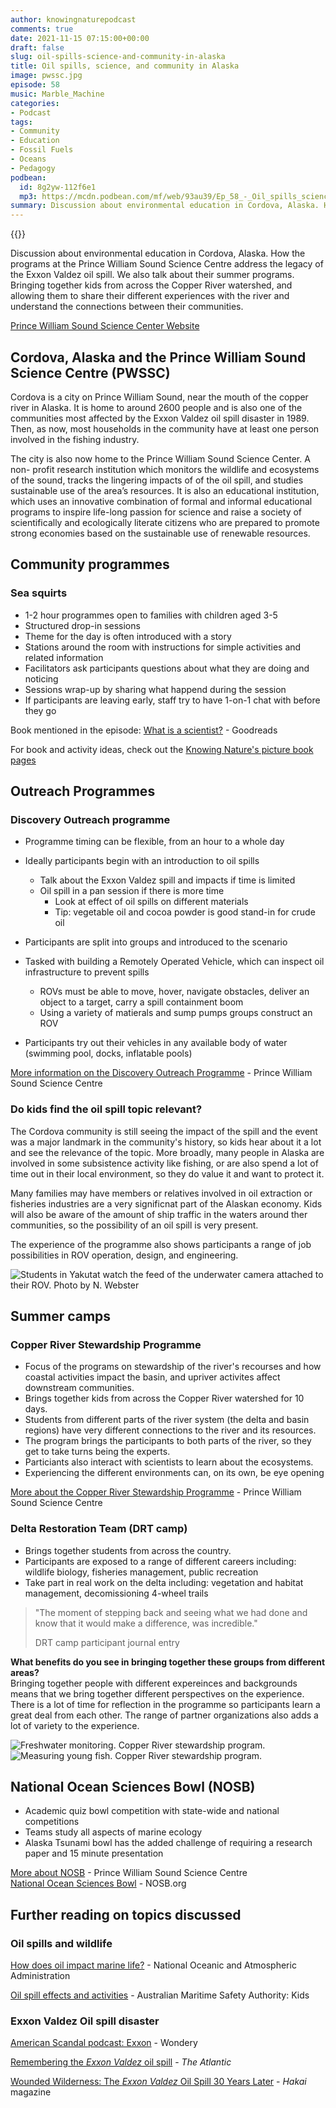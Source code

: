 ```yaml
---
author: knowingnaturepodcast
comments: true
date: 2021-11-15 07:15:00+00:00
draft: false
slug: oil-spills-science-and-community-in-alaska
title: Oil spills, science, and community in Alaska
image: pwssc.jpg
episode: 58
music: Marble_Machine
categories:
- Podcast
tags:
- Community
- Education
- Fossil Fuels
- Oceans
- Pedagogy
podbean:
  id: 8g2yw-112f6e1
  mp3: https://mcdn.podbean.com/mf/web/93au39/Ep_58_-_Oil_spills_science_and_community_in_Alaska6cef0.mp3
summary: Discussion about environmental education in Cordova, Alaska. How their programs address the legacy of the Exxon Valdez oil spill. We also talk about how they bring together kids from across the Copper River watershed to share experiences and understand how their communities are connected.
---
```


{{<podcast-player>}}

Discussion about environmental education in Cordova, Alaska. How the programs
at the Prince William Sound Science Centre address the legacy of the Exxon
Valdez oil spill. We also talk about their summer programs. Bringing together
kids from across the Copper River watershed, and allowing them to share their
different experiences with the river and understand the connections between
their communities.

[Prince William Sound Science Center Website](https://pwssc.org/)

## Cordova, Alaska and the Prince William Sound Science Centre (PWSSC)

Cordova is a city on Prince William Sound, near the mouth of the copper river
in Alaska. It is home to around 2600 people and is also one of the communities
most affected by the Exxon Valdez oil spill disaster in 1989. Then, as now,
most households in the community have at least one person involved in the
fishing industry.

The city is also now home to the Prince William Sound Science Center. A non-
profit research institution which monitors the wildlife and ecosystems of the
sound, tracks the lingering impacts of of the oil spill, and studies
sustainable use of the area’s resources. It is also an educational
institution,  which uses an innovative combination of formal and informal
educational programs to inspire life-long passion for science and raise a
society of scientifically and ecologically literate citizens who are prepared
to promote strong economies based on the sustainable use of renewable
resources.

## Community programmes

### Sea squirts

  * 1-2 hour programmes open to families with children aged 3-5
  * Structured drop-in sessions
  * Theme for the day is often introduced with a story
  * Stations around the room with instructions for simple activities and related information
  * Facilitators ask participants questions about what they are doing and noticing
  * Sessions wrap-up by sharing what happend during the session
  * If participants are leaving early, staff try to have 1-on-1 chat with before they go

Book mentioned in the episode: [What is a scientist?](https://www.goodreads.com/book/show/1979845.What_Is_a_Scientist_) \- Goodreads

For book and activity ideas, check out the [Knowing Nature's picture book pages](https://knowingnaturepodcast.wordpress.com/resources/picture-books/)

## Outreach Programmes

### Discovery Outreach programme

  * Programme timing can be flexible, from an hour to a whole day
  * Ideally participants begin with an introduction to oil spills
    * Talk about the Exxon Valdez spill and impacts if time is limited
    * Oil spill in a pan session if there is more time
      * Look at effect of oil spills on different materials
      * Tip: vegetable oil and cocoa powder is good stand-in for crude oil  

  * Participants are split into groups and introduced to the scenario
  * Tasked with building a Remotely Operated Vehicle, which can inspect oil infrastructure to prevent spills
    * ROVs must be able to move, hover, navigate obstacles, deliver an object to a target, carry a spill containment boom
    * Using a variety of matierals and sump pumps groups construct an ROV  

  * Participants try out their vehicles in any available body of water (swimming pool, docks, inflatable pools) 

[More information on the Discovery Outreach Programme](https://pwssc.org/education/discovery-outreach/) \- Prince William Sound Science Centre

### Do kids find the oil spill topic relevant?
The Cordova community is still seeing the impact of the spill and the event
was a major landmark in the community's history, so kids hear about it a lot
and see the relevance of the topic. More broadly, many people in Alaska are
involved in some subsistence activity like fishing, or are also spend a lot of
time out in their local environment, so they do value it and want to protect
it.  
  
Many families may have members or relatives involved in oil extraction or
fisheries industries are a very significnat part of the Alaskan economy. Kids
will also be aware of the amount of ship traffic in the waters around ther
communities, so the possibility of an oil spill is very present.

The experience of the programme also shows participants a range of job
possibilities in ROV operation, design, and engineering.

![Students in Yakutat watch the feed of the underwater camera attached to their ROV. Photo by N. Webster](pwssc_discoveryoutreach.jpg)

## Summer camps

### Copper River Stewardship Programme

  * Focus of the programs on stewardship of the river's recourses and how coastal activities impact the basin, and upriver activites affect downstream communities.
  * Brings together kids from across the Copper River watershed for 10 days.
  * Students from different parts of the river system (the delta and basin regions) have very different connections to the river and its resources.
  * The program brings the participants to both parts of the river, so they get to take turns being the experts.
  * Particiants also interact with scientists to learn about the ecosystems.
  * Experiencing the different environments can, on its own, be eye opening

[More about the Copper River Stewardship Programme](https://pwssc.org/education/camps/copper-river-stewardship-program/) \- Prince William Sound Science Centre

### Delta Restoration Team (DRT camp)

  * Brings together students from across the country.
  * Participants are exposed to a range of different careers including: wildlife biology, fisheries management, public recreation 
  * Take part in real work on the delta including: vegetation and habitat management, decomissioning 4-wheel trails

> "The moment of stepping back and seeing what we had done and know that it
> would make a difference, was incredible."
>
> DRT camp participant journal entry

**What benefits do you see in bringing together these groups from different
areas?**  
Bringing together people with different expereinces and backgrounds means that
we bring together different perspectives on the experience. There is a lot of
time for reflection in the programme so participants learn a great deal from
each other. The range of partner organizations also adds a lot of variety to
the experience.

  ![Freshwater monitoring. Copper River stewardship program.](pwssc_2.jpg)
  ![Measuring young fish. Copper River stewardship program.](pwssc_1.jpg)

## National Ocean Sciences Bowl (NOSB)

  * Academic quiz bowl competition with state-wide and national competitions
  * Teams study all aspects of marine ecology
  * Alaska Tsunami bowl has the added challenge of requiring a research paper and 15 minute presentation

[More about NOSB](https://pwssc.org/education/national-ocean-sciences-bowl/) \- Prince William Sound Science Centre  
[National Ocean Sciences Bowl](http://nosb.org/) \- NOSB.org

## Further reading on topics discussed

### Oil spills and wildlife

[How does oil impact marine life?](https://oceanservice.noaa.gov/facts/oilimpacts.html) \- National Oceanic and Atmospheric Administration  
  
[Oil spill effects and activities](https://www.operations.amsa.gov.au/kids-and-teachers-resources/kids/teachers/index.html) \- Australian Maritime Safety Authority: Kids

### Exxon Valdez Oil spill disaster

[American Scandal podcast: Exxon](https://wondery.com/shows/american-scandal/episode/5678-exxon-valdez-oil-meets-water/) \- Wondery
  
[Remembering the _Exxon Valdez_ oil spill](https://www.theatlantic.com/photo/2014/03/remembering-the-exxon-valdez-oil-spill/100703/) \- _The Atlantic_  
  
[Wounded Wilderness: The _Exxon Valdez_ Oil Spill 30 Years Later](https://www.hakaimagazine.com/news/wounded-wilderness-the-exxon-valdez-oil-spill-30-years-later/) \- _Hakai_ magazine

